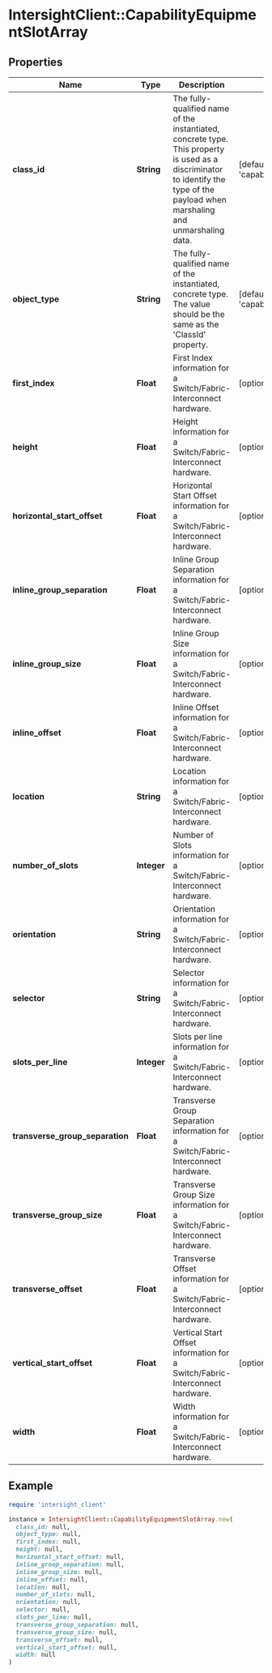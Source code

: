 # IntersightClient::CapabilityEquipmentSlotArray

## Properties

| Name | Type | Description | Notes |
| ---- | ---- | ----------- | ----- |
| **class_id** | **String** | The fully-qualified name of the instantiated, concrete type. This property is used as a discriminator to identify the type of the payload when marshaling and unmarshaling data. | [default to &#39;capability.EquipmentSlotArray&#39;] |
| **object_type** | **String** | The fully-qualified name of the instantiated, concrete type. The value should be the same as the &#39;ClassId&#39; property. | [default to &#39;capability.EquipmentSlotArray&#39;] |
| **first_index** | **Float** | First Index information for a Switch/Fabric-Interconnect hardware. | [optional] |
| **height** | **Float** | Height information for a Switch/Fabric-Interconnect hardware. | [optional] |
| **horizontal_start_offset** | **Float** | Horizontal Start Offset information for a Switch/Fabric-Interconnect hardware. | [optional] |
| **inline_group_separation** | **Float** | Inline Group Separation information for a Switch/Fabric-Interconnect hardware. | [optional] |
| **inline_group_size** | **Float** | Inline Group Size information for a Switch/Fabric-Interconnect hardware. | [optional] |
| **inline_offset** | **Float** | Inline Offset information for a Switch/Fabric-Interconnect hardware. | [optional] |
| **location** | **String** | Location information for a Switch/Fabric-Interconnect hardware. | [optional] |
| **number_of_slots** | **Integer** | Number of Slots information for a Switch/Fabric-Interconnect hardware. | [optional] |
| **orientation** | **String** | Orientation information for a Switch/Fabric-Interconnect hardware. | [optional] |
| **selector** | **String** | Selector information for a Switch/Fabric-Interconnect hardware. | [optional] |
| **slots_per_line** | **Integer** | Slots per line information for a Switch/Fabric-Interconnect hardware. | [optional] |
| **transverse_group_separation** | **Float** | Transverse Group Separation information for a Switch/Fabric-Interconnect hardware. | [optional] |
| **transverse_group_size** | **Float** | Transverse Group Size information for a Switch/Fabric-Interconnect hardware. | [optional] |
| **transverse_offset** | **Float** | Transverse Offset information for a Switch/Fabric-Interconnect hardware. | [optional] |
| **vertical_start_offset** | **Float** | Vertical Start Offset information for a Switch/Fabric-Interconnect hardware. | [optional] |
| **width** | **Float** | Width information for a Switch/Fabric-Interconnect hardware. | [optional] |

## Example

```ruby
require 'intersight_client'

instance = IntersightClient::CapabilityEquipmentSlotArray.new(
  class_id: null,
  object_type: null,
  first_index: null,
  height: null,
  horizontal_start_offset: null,
  inline_group_separation: null,
  inline_group_size: null,
  inline_offset: null,
  location: null,
  number_of_slots: null,
  orientation: null,
  selector: null,
  slots_per_line: null,
  transverse_group_separation: null,
  transverse_group_size: null,
  transverse_offset: null,
  vertical_start_offset: null,
  width: null
)
```

